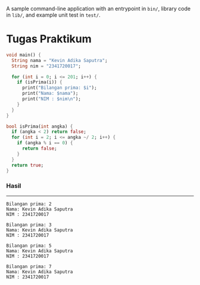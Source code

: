 A sample command-line application with an entrypoint in `bin/`, library code
in `lib/`, and example unit test in `test/`.

# Tugas Praktikum

```dart
void main() {
  String nama = "Kevin Adika Saputra";
  String nim = "2341720017";

  for (int i = 0; i <= 201; i++) {
    if (isPrima(i)) {
      print("Bilangan prima: $i");
      print("Nama: $nama");
      print("NIM : $nim\n");
    }
  }
}

bool isPrima(int angka) {
  if (angka < 2) return false;
  for (int i = 2; i <= angka ~/ 2; i++) {
    if (angka % i == 0) {
      return false;
    }
  }
  return true;
}
```

### Hasil

---

```
Bilangan prima: 2
Nama: Kevin Adika Saputra
NIM : 2341720017

Bilangan prima: 3
Nama: Kevin Adika Saputra
NIM : 2341720017

Bilangan prima: 5
Nama: Kevin Adika Saputra
NIM : 2341720017

Bilangan prima: 7
Nama: Kevin Adika Saputra
NIM : 2341720017
```
